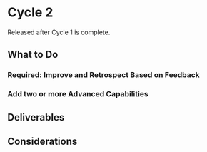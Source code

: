 # Cycle 2

Released after Cycle 1 is complete.

## What to Do

### Required: Improve and Retrospect Based on Feedback



### Add two or more Advanced Capabilities

## Deliverables

## Considerations